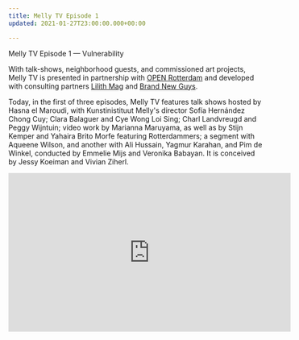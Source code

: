 ```yaml
---
title: Melly TV Episode 1
updated: 2021-01-27T23:00:00.000+00:00

---
```

Melly TV Episode 1 — Vulnerability

With talk-shows, neighborhood guests, and commissioned art projects, Melly TV is presented in partnership with [OPEN Rotterdam](https://www.openrotterdam.nl) and developed with consulting partners [Lilith Mag](https://www.lilithmag.nl) and [Brand New Guys](https://www.google.com/search?client=safari&rls=en&q=Brand+New+Guys&ie=UTF-8&oe=UTF-8).

Today, in the first of three episodes, Melly TV features talk shows hosted by Hasna el Maroudi, with Kunstinistituut Melly's director Sofía Hernández Chong Cuy; Clara Balaguer and Cye Wong Loi Sing; Charl Landvreugd and Peggy Wijntuin; video work by Marianna Maruyama, as well as by Stijn Kemper and Yahaira Brito Morfe featuring Rotterdammers; a segment with Aqueene Wilson, and another with Ali Hussain, Yagmur Karahan, and Pim de Winkel, conducted by Emmelie Mijs and Veronika Babayan. It is conceived by Jessy Koeiman and Vivian Ziherl.  
<iframe width="560" height="315" src="https://www.youtube.com/embed/CDTXyvs26JE" frameborder="0" allow="accelerometer; autoplay; clipboard-write; encrypted-media; gyroscope; picture-in-picture" allowfullscreen></iframe>